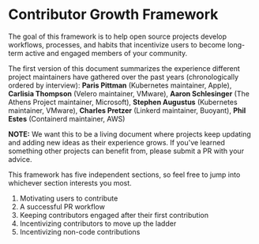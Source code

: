 # Contributor Growth Framework
The goal of this framework is to help open source projects develop workflows, processes, and habits that incentivize users to become long-term active and engaged members of your community. 

The first version of this document summarizes the experience different project maintainers have gathered over the past years (chronologically ordered by interview): **Paris Pittman** (Kubernetes maintainer, Apple), **Carlisia Thompson** (Velero maintainer, VMware), **Aaron Schlesinger** (The Athens Project maintainer, Microsoft), **Stephen Augustus** (Kubernetes maintainer, VMware), **Charles Pretzer** (Linkerd maintainer, Buoyant), **Phil Estes** (Containerd maintainer, AWS)

**NOTE:** We want this to be a living document where projects keep updating and adding new ideas as their experience grows. If you've learned something other projects can benefit from, please submit a PR with your advice. 

This framework has five independent sections, so feel free to jump into whichever section interests you most.

1. Motivating users to contribute
2. A successful PR workflow 
3. Keeping contributors engaged after their first contribution 
4. Incentivizing contributors to move up the ladder
5. Incentivizing non-code contributions  
